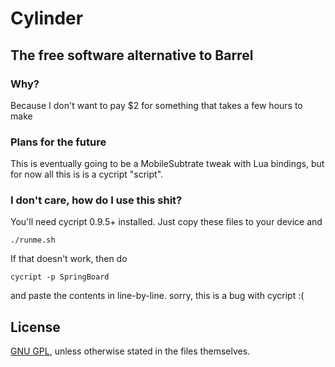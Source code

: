# Cylinder

## The free software alternative to Barrel

### Why?

Because I don't want to pay $2 for something that takes a few hours to make

### Plans for the future

This is eventually going to be a MobileSubtrate tweak with Lua bindings, but for now all this is is a cycript "script".

### I don't care, how do I use this shit?

You'll need cycript 0.9.5+ installed. Just copy these files to your device and

```
./runme.sh
```

If that doesn't work, then do

```
cycript -p SpringBoard
```

and paste the contents in line-by-line. sorry, this is a bug with cycript :(

## License

[GNU GPL](https://github.com/rweichler/cylinder/blob/master/LICENSE), unless otherwise stated in the files themselves.
